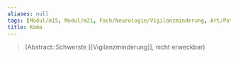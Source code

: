 ```yaml
---
aliases: null
tags: [Modul/m15, Modul/m21, Fach/Neurologie/Vigilanzminderung, Art/Pathologie]
title: Koma
---
```

> (Abstract::Schwerste [[Vigilanzminderung]], nicht erweckbar)